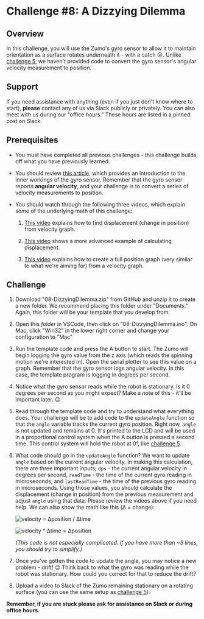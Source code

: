 # Challenge #8: A Dizzying Dilemma

## Overview

In this challenge, you will use the Zumo's gyro sensor to allow it to maintain orientation as a surface rotates underneath it - with a catch :open_mouth:. Unlike [challenge 5](https://github.com/Mechanical-Advantage/Training2020/tree/master/05-FindingTheWay), we haven't provided code to convert the gyro sensor's angular velocity measurement to position.

## Support

If you need assistance with anything (even if you just don't know where to start), **please** contact any of us via Slack publicly or privately. You can also meet with us during our "office hours." These hours are listed in a pinned post on Slack.

## Prerequisites

* You must have completed all previous challenges - this challenge builds off what you have previously learned.

* You should review [this article](https://learn.sparkfun.com/tutorials/gyroscope/all), which provides an introduction to the inner workings of the gyro sensor. Remember that the gyro sensor reports **angular velocity**, and your challenge is to convert a series of velocity measurements to position.

* You should watch through the following three videos, which explain some of the underlying math of this challenge:

    1. [This video](https://www.youtube.com/watch?v=DxJMDJSorMQ) explains how to find displacement (change in position) from velocity graph.

    2. [This video](https://www.youtube.com/watch?v=Ka9xWAmWBow) shows a more advanced example of calculating displacement.

    3. [This video](https://www.youtube.com/watch?v=vPhwP-w5tUU) explains how to create a full position graph (very similar to what we're aiming for) from a velocity graph.

## Challenge

1. Download "08-DizzyingDilemma.zip" from GitHub and unzip it to create a new folder. We recommend placing this folder under "Documents." Again, this folder will be your template that you develop from.

2. Open this *folder* in VSCode, then click on "08-DizzyingDilemma.ino". On Mac, click "Win32" in the lower right corner and change your configuration to "Mac"

3. Run the template code and press the A button to start. The Zumo will begin logging the gyro value from the z axis (which reads the spinning motion we're interested in). Open the serial plotter to see this value on a graph. Remember that the gyro sensor logs angular velocity. In this case, the template program is logging in degrees per second.

4. Notice what the gyro sensor reads while the robot is stationary. Is it 0 degrees per second as you might expect? Make a note of this - it'll be important later. :wink:

5. Read through the template code and try to understand what everything does. Your challenge will be to add code to the `updateAngle` function so that the `angle` variable tracks the current gyro position. Right now, `angle` is not updated and remains at 0. It's printed to the LCD and will be used in a proportional control system when the A button is pressed a second time. This control system will hold the robot at 0°, like [challenge 5](https://github.com/Mechanical-Advantage/Training2020/tree/master/05-FindingTheWay).

6. What code should go in the `updateAngle` function? We want to update `angle` based on the current angular velocity. In making this calculation, there are three important inputs; `dps` - the current angular velocity in degrees per second, `readTime` - the time of the current gyro reading in microseconds, and `lastReadTime` - the time of the previous gyro reading in microseconds. Using those values, you should calculate the displacement (change in position) from the previous measurement and adjust `angle` using that data. Please review the videos above if you need help. We can also show the math like this (Δ = change):

    ![velocity = Δposition / Δtime](https://latex.codecogs.com/gif.latex?\fn_phv&space;velocity=\frac{\Delta&space;position}{\Delta&space;time})

    ![velocity * Δtime = Δposition](https://latex.codecogs.com/gif.latex?\fn_phv&space;velocity*\Delta&space;time=\Delta&space;position)

    *(This code is not especially complicated. If you have more than ~3 lines, you should try to simplify.)*

7. Once you've gotten the code to update the angle, you may notice a new problem - drift! :rage: Think back to what the gyro was reading while the robot was stationary. How could you correct for that to reduce the drift?

8. Upload a video to Slack of the Zumo remaining stationary on a rotating surface (you can use the same setup as [challenge 5](https://github.com/Mechanical-Advantage/Training2020/tree/master/05-FindingTheWay)).

**Remember, if you are stuck please ask for assistance on Slack or during office hours.**